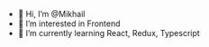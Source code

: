 - 👋 Hi, I’m @Mikhail
- 👀 I’m interested in Frontend
- 🌱 I’m currently learning React, Redux, Typescript
